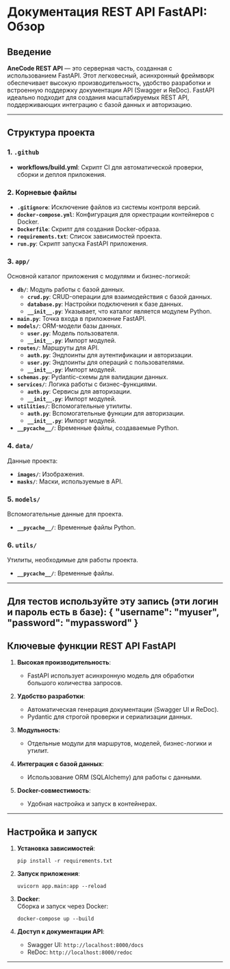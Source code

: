 # Документация REST API FastAPI: Обзор

## Введение

**AneCode REST API** — это серверная часть, созданная с использованием FastAPI. Этот легковесный, асинхронный фреймворк обеспечивает высокую производительность, удобство разработки и встроенную поддержку документации API (Swagger и ReDoc). FastAPI идеально подходит для создания масштабируемых REST API, поддерживающих интеграцию с базой данных и авторизацию.

---

## Структура проекта

### 1. **`.github`**
- **workflows/build.yml**: Скрипт CI для автоматической проверки, сборки и деплоя приложения.

### 2. **Корневые файлы**
- **`.gitignore`**: Исключение файлов из системы контроля версий.
- **`docker-compose.yml`**: Конфигурация для оркестрации контейнеров с Docker.
- **`Dockerfile`**: Скрипт для создания Docker-образа.
- **`requirements.txt`**: Список зависимостей проекта.
- **`run.py`**: Скрипт запуска FastAPI приложения.

### 3. **`app/`**
Основной каталог приложения с модулями и бизнес-логикой:
- **`db/`**: Модуль работы с базой данных.
  - **`crud.py`**: CRUD-операции для взаимодействия с базой данных.
  - **`database.py`**: Настройки подключения к базе данных.
  - **`__init__.py`**: Указывает, что каталог является модулем Python.
- **`main.py`**: Точка входа в приложение FastAPI.
- **`models/`**: ORM-модели базы данных.
  - **`user.py`**: Модель пользователя.
  - **`__init__.py`**: Импорт модулей.
- **`routes/`**: Маршруты для API.
  - **`auth.py`**: Эндпоинты для аутентификации и авторизации.
  - **`user.py`**: Эндпоинты для операций с пользователями.
  - **`__init__.py`**: Импорт модулей.
- **`schemas.py`**: Pydantic-схемы для валидации данных.
- **`services/`**: Логика работы с бизнес-функциями.
  - **`auth.py`**: Сервисы для авторизации.
  - **`__init__.py`**: Импорт модулей.
- **`utilities/`**: Вспомогательные утилиты.
  - **`auth.py`**: Вспомогательные функции для авторизации.
  - **`__init__.py`**: Импорт модулей.
- **`__pycache__/`**: Временные файлы, создаваемые Python.

### 4. **`data/`**
Данные проекта:
- **`images/`**: Изображения.
- **`masks/`**: Маски, используемые в API.

### 5. **`models/`**
Вспомогательные данные для проекта.
- **`__pycache__/`**: Временные файлы Python.

### 6. **`utils/`**
Утилиты, необходимые для работы проекта.
- **`__pycache__/`**: Временные файлы.

---
Для тестов используйте эту запись (эти логин и пароль есть в базе): 
{
  "username": "myuser",
  "password": "mypassword"
}
---

## Ключевые функции REST API FastAPI

1. **Высокая производительность**:  
   - FastAPI использует асинхронную модель для обработки большого количества запросов.

2. **Удобство разработки**:  
   - Автоматическая генерация документации (Swagger UI и ReDoc).
   - Pydantic для строгой проверки и сериализации данных.

3. **Модульность**:  
   - Отдельные модули для маршрутов, моделей, бизнес-логики и утилит.

4. **Интеграция с базой данных**:  
   - Использование ORM (SQLAlchemy) для работы с данными.

5. **Docker-совместимость**:  
   - Удобная настройка и запуск в контейнерах.

---

## Настройка и запуск

1. **Установка зависимостей**:  
   ```
   pip install -r requirements.txt
   ```

2. **Запуск приложения**:  
   ```
   uvicorn app.main:app --reload
   ```

3. **Docker**:  
   Сборка и запуск через Docker:  
   ```
   docker-compose up --build
   ```

4. **Доступ к документации API**:  
   - Swagger UI: `http://localhost:8000/docs`
   - ReDoc: `http://localhost:8000/redoc`

---
